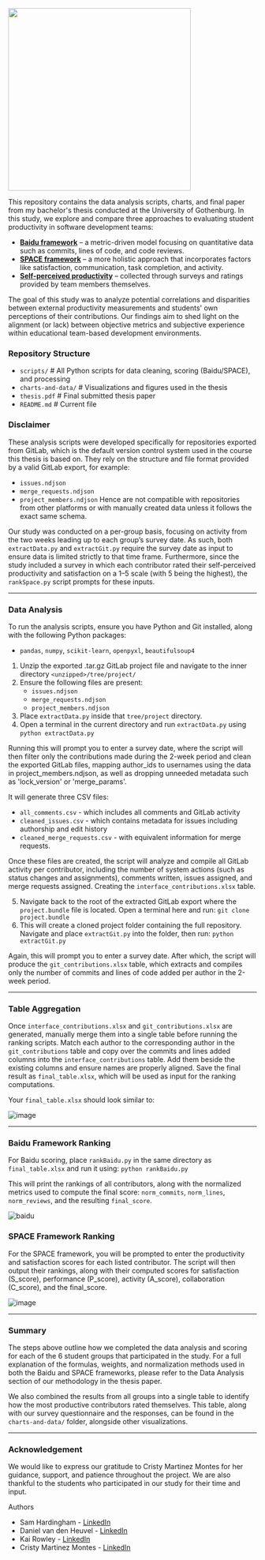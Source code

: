 <div align="left">
    <img src="https://github.com/user-attachments/assets/fb628d69-c0d2-4a34-8c3f-c9437871f132" style="height: 370px;">
</div>

This repository contains the data analysis scripts, charts, and final paper from my bachelor's thesis conducted at the University of Gothenburg. In this study, we explore and compare three approaches to evaluating student productivity in software development teams:

- <ins>**Baidu framework**</ins> – a metric-driven model focusing on quantitative data such as commits, lines of code, and code reviews.
- <ins>**SPACE framework**</ins> – a more holistic approach that incorporates factors like satisfaction, communication, task completion, and activity.
- <ins>**Self-perceived productivity**</ins> – collected through surveys and ratings provided by team members themselves.

The goal of this study was to analyze potential correlations and disparities between external productivity measurements and students' own perceptions of their contributions. Our findings aim to shed light on the alignment (or lack) between objective metrics and subjective experience within educational team-based development environments.

### Repository Structure
- `scripts/` # All Python scripts for data cleaning, scoring (Baidu/SPACE), and processing
- `charts-and-data/` # Visualizations and figures used in the thesis
- `thesis.pdf` # Final submitted thesis paper
- `README.md` # Current file

### Disclaimer
These analysis scripts were developed specifically for repositories exported from GitLab, which is the default version control system used in the course this thesis is based on. They rely on the structure and file format provided by a valid GitLab export, for example:
- `issues.ndjson`
- `merge_requests.ndjson`
- `project_members.ndjson`
Hence are not compatible with repositories from other platforms or with manually created data unless it follows the exact same schema.

Our study was conducted on a per-group basis, focusing on activity from the two weeks leading up to each group’s survey date. As such, both `extractData.py` and `extractGit.py` require the survey date as input to ensure data is limited strictly to that time frame. Furthermore, since the study included a survey in which each contributor rated their self-perceived productivity and satisfaction on a 1–5 scale (with 5 being the highest), the `rankSpace.py` script prompts for these inputs.

---

### Data Analysis
To run the analysis scripts, ensure you have Python and Git installed, along with the following Python packages:
- `pandas`, `numpy`, `scikit-learn`, `openpyxl`, `beautifulsoup4`

1. Unzip the exported .tar.gz GitLab project file and navigate to the inner directory
   `<unzipped>/tree/project/`
2. Ensure the following files are present:
   - `issues.ndjson`
   - `merge_requests.ndjson`
   - `project_members.ndjson`
3. Place `extractData.py` inside that `tree/project` directory.
4. Open a terminal in the current directory and run `extractData.py` using `python extractData.py`

Running this will prompt you to enter a survey date, where the script will then filter only the contributions made during the 2-week period and clean the exported GitLab files, mapping author_ids to usernames using the data in project_members.ndjson, as well as dropping unneeded metadata such as 'lock_version' or 'merge_params'.

It will generate three CSV files: 
- `all_comments.csv` - which includes all comments and GitLab activity
- `cleaned_issues.csv` - which contains metadata for issues including authorship and edit history
- `cleaned_merge_requests.csv` - with equivalent information for merge requests.

Once these files are created, the script will analyze and compile all GitLab activity per contributor, including the number of system actions (such as status changes and assignments), comments written, issues assigned, and merge requests assigned. Creating the `interface_contributions.xlsx` table.

5. Navigate back to the root of the extracted GitLab export where the `project.bundle` file is located. Open a terminal here and run: `git clone project.bundle`
6. This will create a cloned project folder containing the full repository. Navigate and place `extractGit.py` into the folder, then run: `python extractGit.py`

Again, this will prompt you to enter a survey date. After which, the script will produce the `git_contributions.xlsx` table, which extracts and compiles only the number of commits and lines of code added per author in the 2-week period.

---

### Table Aggregation

Once `interface_contributions.xlsx` and `git_contributions.xlsx` are generated, manually merge them into a single table before running the ranking scripts. Match each author to the corresponding author in the `git_contributions` table and copy over the commits and lines added columns into the `interface_contributions` table. Add them beside the existing columns and ensure names are properly aligned. Save the final result as `final_table.xlsx`, which will be used as input for the ranking computations.

Your `final_table.xlsx` should look similar to:

![image](https://github.com/user-attachments/assets/a5f6c158-8e89-44d9-bf6e-b92fb28365a3)

---

### Baidu Framework Ranking

For Baidu scoring, place `rankBaidu.py` in the same directory as `final_table.xlsx` and run it using: `python rankBaidu.py`

This will print the rankings of all contributors, along with the normalized metrics used to compute the final score: `norm_commits`, `norm_lines`, `norm_reviews`, and the resulting `final_score`.

![baidu](https://github.com/user-attachments/assets/0c444735-b3a6-436f-b33d-a2550e840128)

### SPACE Framework Ranking

For the SPACE framework, you will be prompted to enter the productivity and satisfaction scores for each listed contributor. The script will then output their rankings, along with their computed scores for satisfaction (S_score), performance (P_score), activity (A_score), collaboration (C_score), and the final_score.

![image](https://github.com/user-attachments/assets/828ab4ba-7eb1-41e6-b1b8-1e4d8566bd90)

--- 

### Summary
The steps above outline how we completed the data analysis and scoring for each of the 6 student groups that participated in the study. For a full explanation of the formulas, weights, and normalization methods used in both the Baidu and SPACE frameworks, please refer to the Data Analysis section of our methodology in the thesis paper.

We also combined the results from all groups into a single table to identify how the most productive contributors rated themselves. This table, along with our survey questionnaire and the responses, can be found in the `charts-and-data/` folder, alongside other visualizations.

--- 

### Acknowledgement

We would like to express our gratitude to Cristy Martinez Montes for her guidance, support, and patience throughout the project. We are also thankful to the students who participated in our study for their time and input.

Authors
- Sam Hardingham - [LinkedIn](https://www.linkedin.com/in/SamHardingham)
- Daniel van den Heuvel - [LinkedIn](https://www.linkedin.com/in/danielvdh24/)
- Kai Rowley - [LinkedIn](https://www.linkedin.com/in/kai-rowley-7074b3257/)
- Cristy Martinez Montes - [LinkedIn](https://www.linkedin.com/in/cristina-martinez-montes/)
